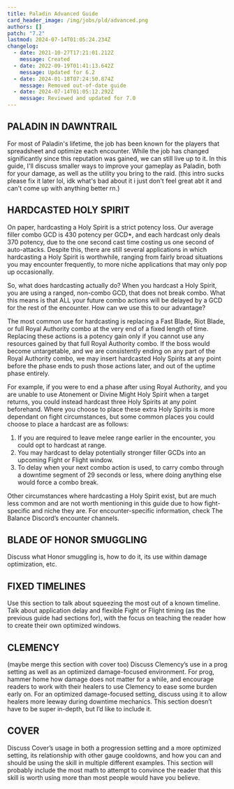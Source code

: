 ```yaml
---
title: Paladin Advanced Guide
card_header_image: /img/jobs/pld/advanced.png
authors: []
patch: "7.2"
lastmod: 2024-07-14T01:05:24.234Z
changelog:
  - date: 2021-10-27T17:21:01.212Z
    message: Created
  - date: 2022-09-19T01:41:13.642Z
    message: Updated for 6.2
  - date: 2024-01-18T07:24:50.874Z
    message: Removed out-of-date guide
  - date: 2024-07-14T01:05:12.292Z
    message: Reviewed and updated for 7.0
---
```

## PALADIN IN DAWNTRAIL

For most of Paladin's lifetime, the job has been known for the players that spreadsheet and optimize each encounter. While the job has changed significantly since this reputation was gained, we can still live up to it. In this guide, I'll discuss smaller ways to improve your gameplay as Paladin, both for your damage, as well as the utility you bring to the raid. 
(this intro sucks please fix it later lol, idk what's bad about it i just don't feel great abt it and can't come up with anything better rn.)

## HARDCASTED HOLY SPIRIT

On paper, hardcasting a Holy Spirit is a strict potency loss. Our average filler combo GCD is 430 potency per GCD*, and each hardcast only deals 370 potency, due to the one second cast time costing us one second of auto-attacks. Despite this, there are still several applications in which hardcasting a Holy Spirit is worthwhile, ranging from fairly broad situations you may encounter frequently, to more niche applications that may only pop up occasionally.

So, what does hardcasting actually do? When you hardcast a Holy Spirit, you are using a ranged, non-combo GCD, that does not break combo. What this means is that ALL your future combo actions will be delayed by a GCD for the rest of the encounter. How can we use this to our advantage?

The most common use for hardcasting is replacing a Fast Blade, Riot Blade, or full Royal Authority combo at the very end of a fixed length of time. Replacing these actions is a potency gain only if you cannot use any resources gained by that full Royal Authority combo. If the boss would become untargetable, and we are consistently ending on any part of the Royal Authority combo, we may insert hardcasted Holy Spirits at any point before the phase ends to push those actions later, and out of the uptime phase entirely.

For example, if you were to end a phase after using Royal Authority, and you are unable to use Atonement or Divine Might Holy Spirit when a target returns, you could instead hardcast three Holy Spirits at any point beforehand. Where you choose to place these extra Holy Spirits is more dependant on fight circumstances, but some common places you could choose to place a hardcast are as follows:

1. If you are required to leave melee range earlier in the encounter, you could opt to hardcast at range.
2. You may hardcast to delay potentially stronger filler GCDs into an upcoming Fight or Flight window.
3. To delay when your next combo action is used, to carry combo through a downtime segment of 29 seconds or less, where doing anything else would force a combo break.

Other circumstances where hardcasting a Holy Spirit exist, but are much less common and are not worth mentioning in this guide due to how fight-specific and niche they are. For encounter-specific information, check The Balance Discord’s encounter channels.

## BLADE OF HONOR SMUGGLING

Discuss what Honor smuggling is, how to do it, its use within damage optimization, etc.

## FIXED TIMELINES

Use this section to talk about squeezing the most out of a known timeline. Talk about application delay and flexible Fight or Flight timing (as the previous guide had sections for), with the focus on teaching the reader how to create their own optimized windows.

## CLEMENCY

(maybe merge this section with cover too)
Discuss Clemency’s use in a prog setting as well as an optimized damage-focused environment. For prog, hammer home how damage does not matter for a while, and encourage readers to work with their healers to use Clemency to ease some burden early on. For an optimized damage-focused setting, discuss using it to allow healers more leeway during downtime mechanics. This section doesn’t have to be super in-depth, but I’d like to include it.

## COVER

Discuss Cover’s usage in both a progression setting and a more optimized setting, its relationship with other gauge cooldowns, and how you can and should be using the skill in multiple different examples. This section will probably include the most math to attempt to convince the reader that this skill is worth using more than most people would have you believe.